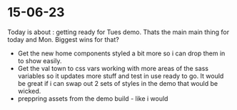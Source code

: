 # 15-06-23

Today is about : getting ready for Tues demo. Thats the main main thing for today and Mon.
Biggest wins for that?
- Get the new home components styled a bit more so i can drop them in to show easily.
- Get the val town to css vars working with more areas of the sass variables so it updates more stuff and test in use ready to go. It would be great if i can swap out 2 sets of styles in the demo that would be wicked.
- preppring assets from the demo build - like i would


